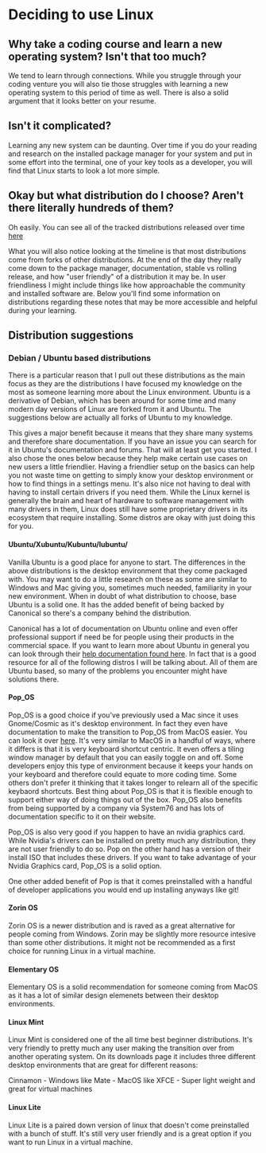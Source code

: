 # Deciding to use Linux

## Why take a coding course and learn a new operating system? Isn't that too much?
We tend to learn through connections. While you struggle through your coding venture you will also tie those struggles with learning a new operating system to this period of time as well. There is also a solid argument that it looks better on your resume.

## Isn't it complicated?
Learning any new system can be daunting. Over time if you do your reading and research on the installed package manager for your system and put in some effort into the terminal, one of your key tools as a developer, you will find that Linux starts to look a lot more simple.

## Okay but what distribution do I choose? Aren't there literally hundreds of them?
Oh easily. You can see all of the tracked distributions released over time [here](https://upload.wikimedia.org/wikipedia/commons/8/83/Linux_Distribution_Timeline_27_02_21.svg)

What you will also notice looking at the timeline is that most distributions come from forks of other distributions. At the end of the day they really come down to the package manager, documentation, stable vs rolling release, and how "user friendly" of a distribution it may be. In user friendliness I might include things like how approachable the community and installed software are. Below you'll find some information on distributions regarding these notes that may be more accessible and helpful during your learning.

## Distribution suggestions

### Debian / Ubuntu based distributions

There is a particular reason that I pull out these distributions as the main focus as they are the distributions I have focused my knowledge on the most as someone learning more about the Linux environment. Ubuntu is a derivative of Debian, which has been around for some time and many modern day versions of Linux are forked from it and Ubuntu. The suggestions below are actually all forks of Ubuntu to my knowledge.

This gives a major benefit because it means that they share many systems and therefore share documentation. If you have an issue you can search for it in Ubuntu's documentation and forums. That will at least get you started. I also chose the ones below because they help make certain use cases on new users a little friendlier. Having a friendlier setup on the basics can help you not waste time on getting to simply know your desktop environment or how to find things in a settings menu. It's also nice not having to deal with having to install certain drivers if you need them. While the Linux kernel is generally the brain and heart of hardware to software management with many drivers in them, Linux does still have some proprietary drivers in its ecosystem that require installing. Some distros are okay with just doing this for you.

#### Ubuntu/Xubuntu/Kubuntu/lubuntu/

Vanilla Ubuntu is a good place for anyone to start. The differences in the above distributions is the desktop environment that they come packaged with. You may want to do a little research on these as some are similar to Windows and Mac giving you, sometimes much needed, familiarity in your new environment. When in doubt of what distribution to choose, base Ubuntu is a solid one. It has the added benefit of being backed by Canonical so there's a company behind the distribution.

Canonical has a lot of documentation on Ubuntu online and even offer professional support if need be for people using their products in the commercial space. If you want to learn more about Ubuntu in general you can look through their [help documentation found here](https://help.ubuntu.com). In fact that is a good resource for all of the following distros I will be talking about. All of them are Ubuntu based, so many of the problems you encounter might have solutions there.

#### Pop_OS

Pop_OS is a good choice if you've previously used a Mac since it uses Gnome/Cosmic as it's desktop environment.  In fact they even have documentation to make the transition to Pop_OS from MacOS easier. You can look it over [here](https://support.system76.com/articles/switch-from-macos-to-popos). It's very similar to MacOS in a handful of ways, where it differs is that it is very keyboard shortcut centric. It even offers a tiling window manager by default that you can easily toggle on and off. Some developers enjoy this type of environment because it keeps your hands on your keyboard and therefore could equate to more coding time. Some others don't prefer it thinking that it takes longer to relearn all of the specific keybaord shortcuts. Best thing about Pop_OS is that it is flexible enough to support either way of doing things out of the box. Pop_OS also benefits from being supported by a company via System76 and has lots of documentation specific to it on their website.

Pop_OS is also very good if you happen to have an nvidia graphics card. While Nvidia's drivers can be installed on pretty much any distribution, they are not user friendly to do so. Pop on the other hand has a version of their install ISO that includes these drivers. If you want to take advantage of your Nvidia Graphics card, Pop_OS is a solid option.

One other added benefit of Pop is that it comes preinstalled with a handful of developer applications you would end up installing anyways like git!

#### Zorin OS

Zorin OS is a newer distribution and is raved as a great alternative for people coming from Windows. Zorin may be slightly more resource intesive than some other distributions. It might not be recommended as a first choice for running Linux in a virtual machine.

#### Elementary OS

Elementary OS is a solid recommendation for someone coming from MacOS as it has a lot of similar design elemenets between their desktop environments.

#### Linux Mint

Linux Mint is considered one of the all time best beginner distributions. It's very friendly to pretty much any user making the transition over from another operating system. On its downloads page it includes three different desktop environments that are great for different reasons:

Cinnamon - Windows like
Mate - MacOS like
XFCE - Super light weight and great for virtual machines

#### Linux Lite

Linux Lite is a paired down version of linux that doesn't come preinstalled with a bunch of stuff. It's still very user friendly and is a great option if you want to run Linux in a virtual machine.
